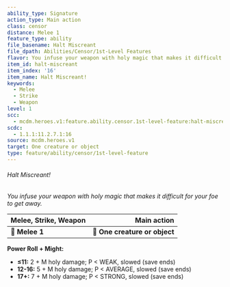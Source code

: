 ```yaml
---
ability_type: Signature
action_type: Main action
class: censor
distance: Melee 1
feature_type: ability
file_basename: Halt Miscreant
file_dpath: Abilities/Censor/1st-Level Features
flavor: You infuse your weapon with holy magic that makes it difficult for your foe to get away.
item_id: halt-miscreant
item_index: '16'
item_name: Halt Miscreant!
keywords:
  - Melee
  - Strike
  - Weapon
level: 1
scc:
  - mcdm.heroes.v1:feature.ability.censor.1st-level-feature:halt-miscreant
scdc:
  - 1.1.1:11.2.7.1:16
source: mcdm.heroes.v1
target: One creature or object
type: feature/ability/censor/1st-level-feature
---
```


###### Halt Miscreant!

*You infuse your weapon with holy magic that makes it difficult for your foe to get away.*

| **Melee, Strike, Weapon** |               **Main action** |
| ------------------------- | ----------------------------: |
| **📏 Melee 1**            | **🎯 One creature or object** |

**Power Roll + Might:**

- **≤11:** 2 + M holy damage; P < WEAK, slowed (save ends)
- **12-16:** 5 + M holy damage; P < AVERAGE, slowed (save ends)
- **17+:** 7 + M holy damage; P < STRONG, slowed (save ends)
